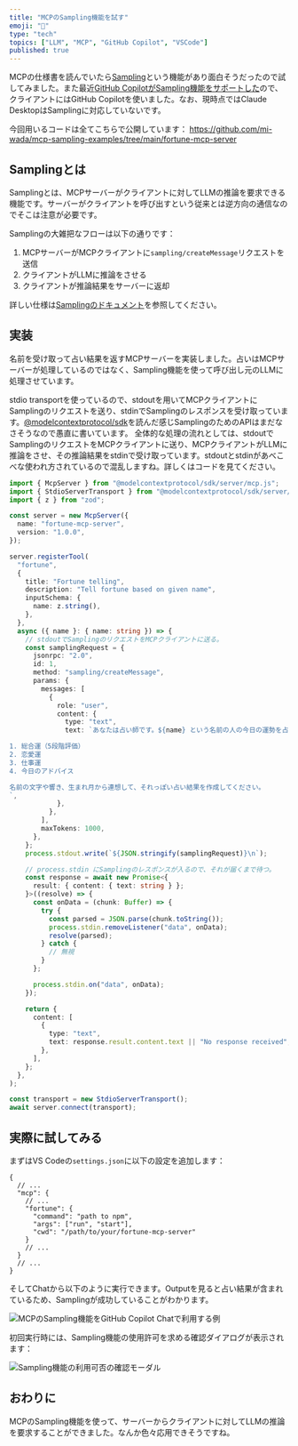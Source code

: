 ```yaml
---
title: "MCPのSampling機能を試す"
emoji: "🛵"
type: "tech"
topics: ["LLM", "MCP", "GitHub Copilot", "VSCode"]
published: true
---
```


MCPの仕様書を読んでいたら[Sampling](https://modelcontextprotocol.info/docs/concepts/sampling/)という機能があり面白そうだったので試してみました。また最近[GitHub CopilotがSampling機能をサポートした](https://code.visualstudio.com/updates/v1_101#_mcp-support-for-sampling-experimental)ので、クライアントにはGitHub Copilotを使いました。なお、現時点ではClaude DesktopはSamplingに対応していないです。

今回用いるコードは全てこちらで公開しています： <https://github.com/mi-wada/mcp-sampling-examples/tree/main/fortune-mcp-server>

## Samplingとは

Samplingとは、MCPサーバーがクライアントに対してLLMの推論を要求できる機能です。サーバーがクライアントを呼び出すという従来とは逆方向の通信なのでそこは注意が必要です。

Samplingの大雑把なフローは以下の通りです：

1. MCPサーバーがMCPクライアントに`sampling/createMessage`リクエストを送信
2. クライアントがLLMに推論をさせる
3. クライアントが推論結果をサーバーに返却

詳しい仕様は[Samplingのドキュメント](https://modelcontextprotocol.info/docs/concepts/sampling/)を参照してください。

## 実装

名前を受け取って占い結果を返すMCPサーバーを実装しました。占いはMCPサーバーが処理しているのではなく、Sampling機能を使って呼び出し元のLLMに処理させています。

stdio transportを使っているので、stdoutを用いてMCPクライアントにSamplingのリクエストを送り、stdinでSamplingのレスポンスを受け取っています。[@modelcontextprotocol/sdk](https://github.com/modelcontextprotocol/typescript-sdk)を読んだ感じSamplingのためのAPIはまだなさそうなので愚直に書いています。
全体的な処理の流れとしては、stdoutでSamplingのリクエストをMCPクライアントに送り、MCPクライアントがLLMに推論をさせ、その推論結果をstdinで受け取っています。stdoutとstdinがあべこべな使われ方されているので混乱しますね。詳しくはコードを見てください。

```ts
import { McpServer } from "@modelcontextprotocol/sdk/server/mcp.js";
import { StdioServerTransport } from "@modelcontextprotocol/sdk/server/stdio.js";
import { z } from "zod";

const server = new McpServer({
  name: "fortune-mcp-server",
  version: "1.0.0",
});

server.registerTool(
  "fortune",
  {
    title: "Fortune telling",
    description: "Tell fortune based on given name",
    inputSchema: {
      name: z.string(),
    },
  },
  async ({ name }: { name: string }) => {
    // stdoutでSamplingのリクエストをMCPクライアントに送る。
    const samplingRequest = {
      jsonrpc: "2.0",
      id: 1,
      method: "sampling/createMessage",
      params: {
        messages: [
          {
            role: "user",
            content: {
              type: "text",
              text: `あなたは占い師です。${name} という名前の人の今日の運勢を占ってください。以下の要素を含めて、楽しく魅力的な占い結果を日本語で作成してください：

1. 総合運（5段階評価）
2. 恋愛運
3. 仕事運
4. 今日のアドバイス

名前の文字や響き、生まれ月から連想して、それっぽい占い結果を作成してください。
`,
            },
          },
        ],
        maxTokens: 1000,
      },
    };
    process.stdout.write(`${JSON.stringify(samplingRequest)}\n`);

    // process.stdin にSamplingのレスポンスが入るので、それが届くまで待つ。
    const response = await new Promise<{
      result: { content: { text: string } };
    }>((resolve) => {
      const onData = (chunk: Buffer) => {
        try {
          const parsed = JSON.parse(chunk.toString());
          process.stdin.removeListener("data", onData);
          resolve(parsed);
        } catch {
          // 無視
        }
      };

      process.stdin.on("data", onData);
    });

    return {
      content: [
        {
          type: "text",
          text: response.result.content.text || "No response received",
        },
      ],
    };
  },
);

const transport = new StdioServerTransport();
await server.connect(transport);
```

## 実際に試してみる

まずはVS Codeの`settings.json`に以下の設定を追加します：

```jsonc
{
  // ...
  "mcp": {
    // ...
    "fortune": {
      "command": "path to npm",
      "args": ["run", "start"],
      "cwd": "/path/to/your/fortune-mcp-server"
    }
    // ...
  }
  // ...
}
```

そしてChatから以下のように実行できます。Outputを見ると占い結果が含まれているため、Samplingが成功していることがわかります。

![MCPのSampling機能をGitHub Copilot Chatで利用する例](/images/mcp-sampling/mcp-sampling-result.png)

初回実行時には、Sampling機能の使用許可を求める確認ダイアログが表示されます：

![Sampling機能の利用可否の確認モーダル](/images/mcp-sampling/mcp-sampling-confirmation.png)

## おわりに

MCPのSampling機能を使って、サーバーからクライアントに対してLLMの推論を要求することができました。なんか色々応用できそうですね。
